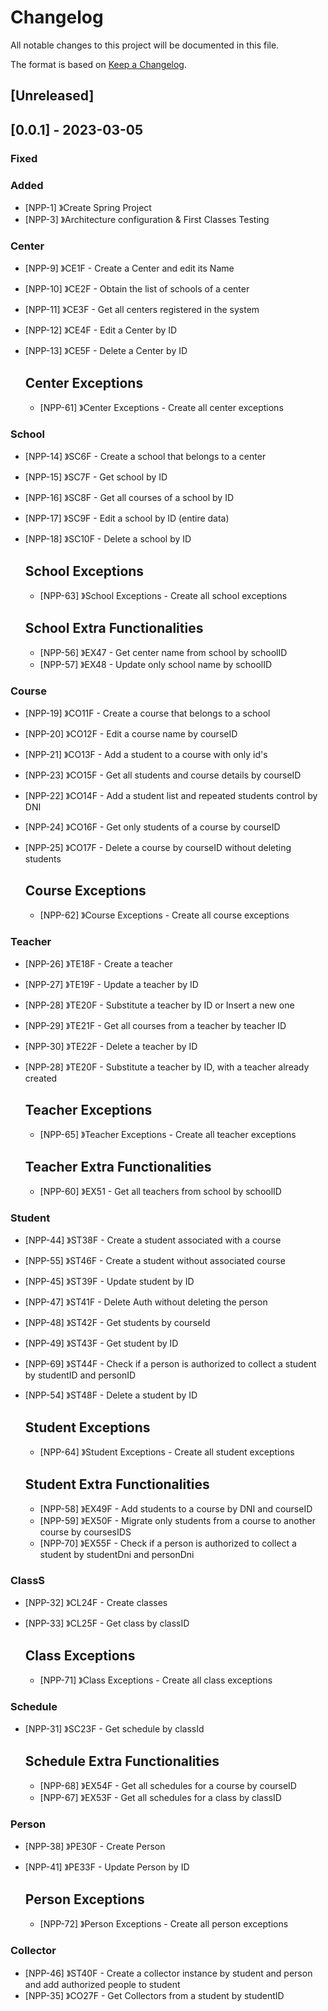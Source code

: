 # Changelog

All notable changes to this project will be documented in this file.

The format is based on [Keep a Changelog](https://keepachangelog.com/en/1.0.0/).

## [Unreleased]

## [0.0.1] - 2023-03-05

### Fixed

### Added

- [NPP-1] 》Create Spring Project 
- [NPP-3] 》Architecture configuration & First Classes Testing

### Center 

- [NPP-9] 》CE1F - Create a Center and edit its Name
- [NPP-10] 》CE2F - Obtain the list of schools of a center
- [NPP-11] 》CE3F - Get all centers registered in the system
- [NPP-12] 》CE4F - Edit a Center by ID
- [NPP-13] 》CE5F - Delete a Center by ID

    ## Center Exceptions
    
    - [NPP-61] 》Center Exceptions - Create all center exceptions


### School

- [NPP-14] 》SC6F - Create a school that belongs to a center
- [NPP-15] 》SC7F - Get school by ID
- [NPP-16] 》SC8F - Get all courses of a school by ID
- [NPP-17] 》SC9F - Edit a school by ID (entire data)
- [NPP-18] 》SC10F - Delete a school by ID

    ## School Exceptions

    - [NPP-63] 》School Exceptions - Create all school exceptions
    
    ## School Extra Functionalities

    - [NPP-56] 》EX47 - Get center name from school by schoolID
    - [NPP-57] 》EX48 - Update only school name by schoolID
     

### Course

- [NPP-19] 》CO11F - Create a course that belongs to a school
- [NPP-20] 》CO12F - Edit a course name by courseID
- [NPP-21] 》CO13F - Add a student to a course with only id's
- [NPP-23] 》CO15F - Get all students and course details by courseID
- [NPP-22] 》CO14F - Add a student list and repeated students control by DNI
- [NPP-24] 》CO16F - Get only students of a course by courseID
- [NPP-25] 》CO17F - Delete a course by courseID without deleting students

    ## Course Exceptions
    
    - [NPP-62] 》Course Exceptions - Create all course exceptions

### Teacher

- [NPP-26] 》TE18F - Create a teacher  
- [NPP-27] 》TE19F - Update a teacher by ID
- [NPP-28] 》TE20F - Substitute a teacher by ID or Insert a new one
- [NPP-29] 》TE21F - Get all courses from a teacher by teacher ID
- [NPP-30] 》TE22F - Delete a teacher by ID
- [NPP-28] 》TE20F - Substitute a teacher by ID, with a teacher already created

    ## Teacher Exceptions

    - [NPP-65] 》Teacher Exceptions - Create all teacher exceptions

    ## Teacher Extra Functionalities

    - [NPP-60] 》EX51 - Get all teachers from school by schoolID

### Student

- [NPP-44] 》ST38F - Create a student associated with a course
- [NPP-55] 》ST46F - Create a student without associated course
- [NPP-45] 》ST39F - Update student by ID
- [NPP-47] 》ST41F - Delete Auth without deleting the person
- [NPP-48] 》ST42F - Get students by courseId
- [NPP-49] 》ST43F - Get student by ID
- [NPP-69] 》ST44F - Check if a person is authorized to collect a student by studentID and personID
- [NPP-54] 》ST48F - Delete a student by ID

    ## Student Exceptions

    - [NPP-64] 》Student Exceptions - Create all student exceptions

    ## Student Extra Functionalities

    - [NPP-58] 》EX49F - Add students to a course by DNI and courseID
    - [NPP-59] 》EX50F - Migrate only students from a course to another course by coursesIDS
    - [NPP-70] 》EX55F - Check if a person is authorized to collect a student by studentDni and personDni


### ClassS

- [NPP-32] 》CL24F - Create classes 
- [NPP-33] 》CL25F - Get class by classID

    ## Class Exceptions

    - [NPP-71] 》Class Exceptions - Create all class exceptions

### Schedule

- [NPP-31] 》SC23F - Get schedule by classId

    ## Schedule Extra Functionalities
    
    - [NPP-68] 》EX54F - Get all schedules for a course by courseID
    - [NPP-67] 》EX53F - Get all schedules for a class by classID

### Person

- [NPP-38] 》PE30F - Create Person
- [NPP-41] 》PE33F - Update Person by ID

    ## Person Exceptions

    - [NPP-72] 》Person Exceptions - Create all person exceptions

### Collector

- [NPP-46] 》ST40F - Create a collector instance by student and person and add authorized people to student 
- [NPP-35] 》CO27F - Get Collectors from a student by studentID

